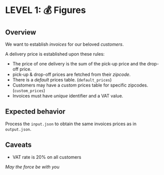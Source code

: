 # LEVEL 1: 💰 Figures

## Overview

We want to establish *invoices* for our beloved *customers*.

A delivery price is established upon these rules:

- The price of one delivery is the sum of the pick-up price and the drop-off price.
- pick-up & drop-off prices are fetched from their *zipcode*.
- There is a *default* prices table. (`default_prices`)
- Customers may have a *custom* prices table for specific zipcodes. (`custom_prices`)
- Invoices must have *unique* identifier and a VAT value.

## Expected behavior

Process the `input.json` to obtain the same invoices prices as in `output.json`.

## Caveats

- VAT rate is 20% on all customers


_May the force be with you_
